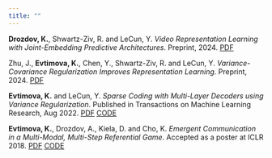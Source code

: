 ```yaml
---
title: ""
---
```

**Drozdov, K.**, Shwartz-Ziv, R. and LeCun, Y. _Video Representation Learning with Joint-Embedding Predictive Architectures_. Preprint, 2024.
[PDF](https://arxiv.org/pdf/2412.10925.pdf)

Zhu, J., **Evtimova, K.**, Chen, Y., Shwartz-Ziv, R. and LeCun, Y. _Variance-Covariance Regularization Improves Representation Learning_. Preprint, 2024. [PDF](https://arxiv.org/pdf/2306.13292.pdf)

**Evtimova, K.** and LeCun, Y. _Sparse Coding with Multi-Layer Decoders using Variance Regularization_. Published in Transactions on Machine Learning Research, Aug 2022. [PDF](https://openreview.net/forum?id=4GuIi1jJ74) [CODE](https://github.com/kevtimova/deep-sparse)

**Evtimova, K.**, Drozdov, A., Kiela, D. and Cho, K. _Emergent Communication in a Multi-Modal, Multi-Step Referential Game_. Accepted as a poster at ICLR 2018. [PDF](https://openreview.net/pdf?id=rJGZq6g0-) [CODE](https://github.com/nyu-dl/MultimodalGame)